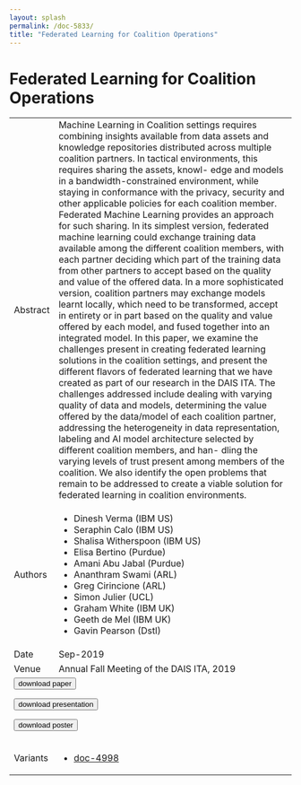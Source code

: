 ```yaml
---
layout: splash
permalink: /doc-5833/
title: "Federated Learning for Coalition Operations"
---
```


# Federated Learning for Coalition Operations

<table>
    <tbody>
    <tr>
        <td>Abstract</td>
        <td>Machine Learning in Coalition settings requires combining insights available from data assets and knowledge repositories distributed across multiple coalition partners. In tactical environments, this requires sharing the assets, knowl- edge and models in a bandwidth-constrained environment, while staying in conformance with the privacy, security and other applicable policies for each coalition member. Federated Machine Learning provides an approach for such sharing. In its simplest version, federated machine learning could exchange training data available among the different coalition members, with each partner deciding which part of the training data from other partners to accept based on the quality and value of the offered data. In a more sophisticated version, coalition partners may exchange models learnt locally, which need to be transformed, accept in entirety or in part based on the quality and value offered by each model, and fused together into an integrated model. In this paper, we examine the challenges present in creating federated learning solutions in the coalition settings, and present the different flavors of federated learning that we have created as part of our research in the DAIS ITA. The challenges addressed include dealing with varying quality of data and models, determining the value offered by the data/model of each coalition partner, addressing the heterogeneity in data representation, labeling and AI model architecture selected by different coalition members, and han- dling the varying levels of trust present among members of the coalition. We also identify the open problems that remain to be addressed to create a viable solution for federated learning in coalition environments.</td>
    </tr>
    <tr>
        <td>Authors</td>
        <td>
            <ul>
                <li>Dinesh Verma (IBM US)</li>
                <li>Seraphin Calo (IBM US)</li>
                <li>Shalisa Witherspoon (IBM US)</li>
                <li>Elisa Bertino (Purdue)</li>
                <li>Amani Abu Jabal (Purdue)</li>
                <li>Ananthram Swami (ARL)</li>
                <li>Greg Cirincione (ARL)</li>
                <li>Simon Julier (UCL)</li>
                <li>Graham White (IBM UK)</li>
                <li>Geeth de Mel (IBM UK)</li>
                <li>Gavin Pearson (Dstl)</li>
            </ul>
        </td>
    </tr>
    <tr>
        <td>Date</td>
        <td>Sep-2019</td>
    </tr>
    <tr>
        <td>Venue</td>
        <td>Annual Fall Meeting of the DAIS ITA, 2019</td>
    </tr>
        <tr>
            <td colspan="2">
                <form method="get" action="https://dais-ita.org/sites/default/files/3966.pdf">
                    <button type="submit">download paper</button>
                </form>
                <form method="get" action="https://dais-ita.org/sites/default/files/3966_slides.pdf">
                    <button type="submit">download presentation</button>
                </form>
                <form method="get" action="https://dais-ita.org/sites/default/files/3966_poster.pdf">
                    <button type="submit">download poster</button>
                </form>
            </td>
        </tr>
        <tr>
            <td>Variants</td>
            <td>
                <ul>
                    <li><a href="${varId}">doc-4998</a></li>
                </ul>
            </td>
        </tr>
    </tbody>
</table>

